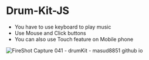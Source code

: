 # Drum-Kit-JS

- You have to use keyboard to play music
- Use Mouse and Click buttons
- You can also use Touch feature on Mobile phone

![FireShot Capture 041 - drumKit - masud8851 github io]()
